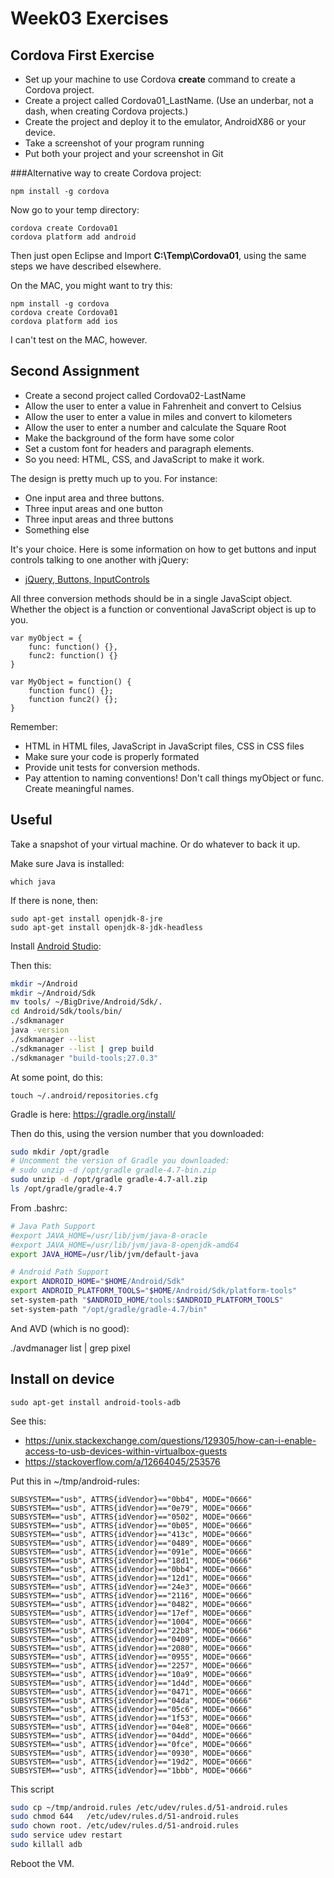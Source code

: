 Week03 Exercises
================

Cordova First Exercise
----------------------

- Set up your machine to use Cordova **create** command to create
a Cordova project.
- Create a project called Cordova01_LastName. (Use an underbar, not a dash, when creating Cordova projects.)
- Create the project and deploy it to the emulator, AndroidX86 or your
device.
- Take a screenshot of your program running
- Put both your project and your screenshot in Git

###Alternative way to create Cordova project:

	npm install -g cordova

Now go to your temp directory:

	cordova create Cordova01
	cordova platform add android

Then just open Eclipse and Import **C:\\Temp\\Cordova01**, using the same
steps we have described elsewhere.

On the MAC, you might want to try this:

	npm install -g cordova
	cordova create Cordova01
	cordova platform add ios

I can't test on the MAC, however.

Second Assignment
-----------------

- Create a second project called Cordova02-LastName
- Allow the user to enter a value in Fahrenheit and convert to
Celsius
- Allow the user to enter a value in miles and convert to
kilometers
- Allow the user to enter a number and calculate the Square Root
- Make the background of the form have some color
- Set a custom font for headers and paragraph elements.
- So you need: HTML, CSS, and JavaScript to make it work.

The design is pretty much up to you. For instance:

- One input area and three buttons.
- Three input areas and one button
- Three input areas and three buttons
- Something else

It's your choice. Here is some information on how to get buttons and
input controls talking to one another with jQuery:

- [jQuery, Buttons, InputControls](http://elvenware.com/charlie/books/CloudNotes/Prog272/Resources.html#working-with-buttons-input-controls-and-jquery)

All three conversion methods should be in a single JavaScipt object.
Whether the object is a function or conventional JavaScript object
is up to you.

```
var myObject = {
	func: function() {},
	func2: function() {}
}

var MyObject = function() {
	function func() {};
	function func2() {};
}
```

Remember:

- HTML in HTML files, JavaScript in JavaScript files, CSS in CSS files
- Make sure your code is properly formated
- Provide unit tests for conversion methods.
- Pay attention to naming conventions! Don't call things myObject or
func. Create meaningful names.


## Useful

Take a snapshot of your virtual machine. Or do whatever to back it up.

Make sure Java is installed:

```
which java
```

If there is none, then:

```
sudo apt-get install openjdk-8-jre
sudo apt-get install openjdk-8-jdk-headless
```

Install [Android Studio](https://developer.android.com/studio/):

Then this:

```bash
mkdir ~/Android
mkdir ~/Android/Sdk
mv tools/ ~/BigDrive/Android/Sdk/.
cd Android/Sdk/tools/bin/
./sdkmanager
java -version
./sdkmanager --list
./sdkmanager --list | grep build
./sdkmanager "build-tools;27.0.3"
```

At some point, do this:

	touch ~/.android/repositories.cfg

Gradle is here: <https://gradle.org/install/>

Then do this, using the version number that you downloaded:

```bash
sudo mkdir /opt/gradle
# Uncomment the version of Gradle you downloaded:
# sudo unzip -d /opt/gradle gradle-4.7-bin.zip
sudo unzip -d /opt/gradle gradle-4.7-all.zip
ls /opt/gradle/gradle-4.7
```

From .bashrc:

```bash
# Java Path Support
#export JAVA_HOME=/usr/lib/jvm/java-8-oracle
#export JAVA_HOME=/usr/lib/jvm/java-8-openjdk-amd64
export JAVA_HOME=/usr/lib/jvm/default-java

# Android Path Support
export ANDROID_HOME="$HOME/Android/Sdk"
export ANDROID_PLATFORM_TOOLS="$HOME/Android/Sdk/platform-tools"
set-system-path "$ANDROID_HOME/tools:$ANDROID_PLATFORM_TOOLS"
set-system-path "/opt/gradle/gradle-4.7/bin"
```

And AVD (which is no good):

./avdmanager list | grep pixel


## Install on device

```
sudo apt-get install android-tools-adb
```

See this:

- <https://unix.stackexchange.com/questions/129305/how-can-i-enable-access-to-usb-devices-within-virtualbox-guests>
- <https://stackoverflow.com/a/12664045/253576>


Put this in ~/tmp/android-rules:

```
SUBSYSTEM=="usb", ATTRS{idVendor}=="0bb4", MODE="0666"
SUBSYSTEM=="usb", ATTRS{idVendor}=="0e79", MODE="0666"
SUBSYSTEM=="usb", ATTRS{idVendor}=="0502", MODE="0666"
SUBSYSTEM=="usb", ATTRS{idVendor}=="0b05", MODE="0666"
SUBSYSTEM=="usb", ATTRS{idVendor}=="413c", MODE="0666"
SUBSYSTEM=="usb", ATTRS{idVendor}=="0489", MODE="0666"
SUBSYSTEM=="usb", ATTRS{idVendor}=="091e", MODE="0666"
SUBSYSTEM=="usb", ATTRS{idVendor}=="18d1", MODE="0666"
SUBSYSTEM=="usb", ATTRS{idVendor}=="0bb4", MODE="0666"
SUBSYSTEM=="usb", ATTRS{idVendor}=="12d1", MODE="0666"
SUBSYSTEM=="usb", ATTRS{idVendor}=="24e3", MODE="0666"
SUBSYSTEM=="usb", ATTRS{idVendor}=="2116", MODE="0666"
SUBSYSTEM=="usb", ATTRS{idVendor}=="0482", MODE="0666"
SUBSYSTEM=="usb", ATTRS{idVendor}=="17ef", MODE="0666"
SUBSYSTEM=="usb", ATTRS{idVendor}=="1004", MODE="0666"
SUBSYSTEM=="usb", ATTRS{idVendor}=="22b8", MODE="0666"
SUBSYSTEM=="usb", ATTRS{idVendor}=="0409", MODE="0666"
SUBSYSTEM=="usb", ATTRS{idVendor}=="2080", MODE="0666"
SUBSYSTEM=="usb", ATTRS{idVendor}=="0955", MODE="0666"
SUBSYSTEM=="usb", ATTRS{idVendor}=="2257", MODE="0666"
SUBSYSTEM=="usb", ATTRS{idVendor}=="10a9", MODE="0666"
SUBSYSTEM=="usb", ATTRS{idVendor}=="1d4d", MODE="0666"
SUBSYSTEM=="usb", ATTRS{idVendor}=="0471", MODE="0666"
SUBSYSTEM=="usb", ATTRS{idVendor}=="04da", MODE="0666"
SUBSYSTEM=="usb", ATTRS{idVendor}=="05c6", MODE="0666"
SUBSYSTEM=="usb", ATTRS{idVendor}=="1f53", MODE="0666"
SUBSYSTEM=="usb", ATTRS{idVendor}=="04e8", MODE="0666"
SUBSYSTEM=="usb", ATTRS{idVendor}=="04dd", MODE="0666"
SUBSYSTEM=="usb", ATTRS{idVendor}=="0fce", MODE="0666"
SUBSYSTEM=="usb", ATTRS{idVendor}=="0930", MODE="0666"
SUBSYSTEM=="usb", ATTRS{idVendor}=="19d2", MODE="0666"
SUBSYSTEM=="usb", ATTRS{idVendor}=="1bbb", MODE="0666"
```

This script

```bash
sudo cp ~/tmp/android.rules /etc/udev/rules.d/51-android.rules
sudo chmod 644   /etc/udev/rules.d/51-android.rules
sudo chown root. /etc/udev/rules.d/51-android.rules
sudo service udev restart
sudo killall adb
```

Reboot the VM.

